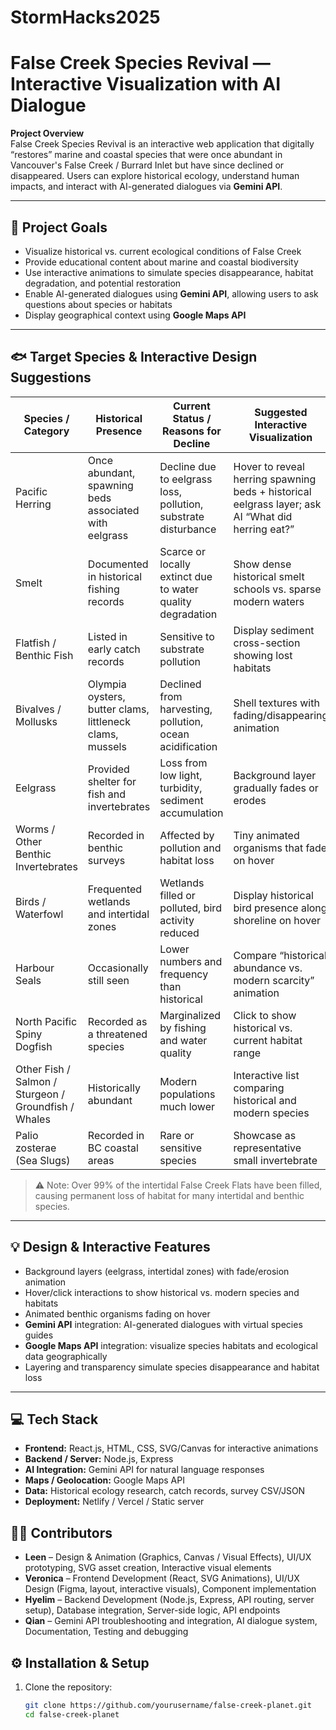 # StormHacks2025

# False Creek Species Revival — Interactive Visualization with AI Dialogue

**Project Overview**  
False Creek Species Revival is an interactive web application that digitally “restores” marine and coastal species that were once abundant in Vancouver's False Creek / Burrard Inlet but have since declined or disappeared. Users can explore historical ecology, understand human impacts, and interact with AI-generated dialogues via **Gemini API**.

---

## 🌿 Project Goals
- Visualize historical vs. current ecological conditions of False Creek  
- Provide educational content about marine and coastal biodiversity  
- Use interactive animations to simulate species disappearance, habitat degradation, and potential restoration  
- Enable AI-generated dialogues using **Gemini API**, allowing users to ask questions about species or habitats  
- Display geographical context using **Google Maps API**  

---

## 🐟 Target Species & Interactive Design Suggestions

| Species / Category | Historical Presence | Current Status / Reasons for Decline | Suggested Interactive Visualization |
|-------------------|------------------|-------------------------------------|-----------------------------------|
| Pacific Herring | Once abundant, spawning beds associated with eelgrass | Decline due to eelgrass loss, pollution, substrate disturbance | Hover to reveal herring spawning beds + historical eelgrass layer; ask AI “What did herring eat?” |
| Smelt | Documented in historical fishing records | Scarce or locally extinct due to water quality degradation | Show dense historical smelt schools vs. sparse modern waters |
| Flatfish / Benthic Fish | Listed in early catch records | Sensitive to substrate pollution | Display sediment cross-section showing lost habitats |
| Bivalves / Mollusks | Olympia oysters, butter clams, littleneck clams, mussels | Declined from harvesting, pollution, ocean acidification | Shell textures with fading/disappearing animation |
| Eelgrass | Provided shelter for fish and invertebrates | Loss from low light, turbidity, sediment accumulation | Background layer gradually fades or erodes |
| Worms / Other Benthic Invertebrates | Recorded in benthic surveys | Affected by pollution and habitat loss | Tiny animated organisms that fade on hover |
| Birds / Waterfowl | Frequented wetlands and intertidal zones | Wetlands filled or polluted, bird activity reduced | Display historical bird presence along shoreline on hover |
| Harbour Seals | Occasionally still seen | Lower numbers and frequency than historical | Compare “historical abundance vs. modern scarcity” animation |
| North Pacific Spiny Dogfish | Recorded as a threatened species | Marginalized by fishing and water quality | Click to show historical vs. current habitat range |
| Other Fish / Salmon / Sturgeon / Groundfish / Whales | Historically abundant | Modern populations much lower | Interactive list comparing historical and modern species |
| Palio zosterae (Sea Slugs) | Recorded in BC coastal areas | Rare or sensitive species | Showcase as representative small invertebrate |

> ⚠️ Note: Over 99% of the intertidal False Creek Flats have been filled, causing permanent loss of habitat for many intertidal and benthic species.

---

## 💡 Design & Interactive Features
- Background layers (eelgrass, intertidal zones) with fade/erosion animation  
- Hover/click interactions to show historical vs. modern species and habitats  
- Animated benthic organisms fading on hover  
- **Gemini API** integration: AI-generated dialogues with virtual species guides  
- **Google Maps API** integration: visualize species habitats and ecological data geographically  
- Layering and transparency simulate species disappearance and habitat loss  

---

## 💻 Tech Stack
- **Frontend:** React.js, HTML, CSS, SVG/Canvas for interactive animations  
- **Backend / Server:** Node.js, Express  
- **AI Integration:** Gemini API for natural language responses  
- **Maps / Geolocation:** Google Maps API  
- **Data:** Historical ecology research, catch records, survey CSV/JSON  
- **Deployment:** Netlify / Vercel / Static server  

 
## 👩‍💻 Contributors

- **Leen** – Design & Animation (Graphics, Canvas / Visual Effects), UI/UX prototyping, SVG asset creation, Interactive visual elements  
- **Veronica** – Frontend Development (React, SVG Animations), UI/UX Design (Figma, layout, interactive visuals), Component implementation
- **Hyelim** – Backend Development (Node.js, Express, API routing, server setup), Database integration, Server-side logic, API endpoints   
- **Qian** – Gemini API troubleshooting and integration, AI dialogue system, Documentation, Testing and debugging  


## ⚙️ Installation & Setup

1. Clone the repository:
   ```bash
   git clone https://github.com/yourusername/false-creek-planet.git
   cd false-creek-planet

